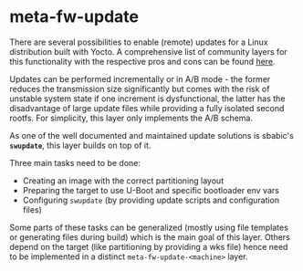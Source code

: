 # meta-fw-update

There are several possibilities to enable (remote) updates for a Linux distribution built with Yocto. 
A comprehensive list of community layers for this functionality with the respective pros and cons can 
be found [here](https://wiki.yoctoproject.org/wiki/System_Update).

Updates can be performed incrementally or in A/B mode - the former reduces the transmission size 
significantly but comes with the risk of unstable system state if one increment is dysfunctional, 
the latter has the disadvantage of large update files while providing a fully isolated second rootfs. 
For simplicity, this layer only implements the A/B schema.

As one of the well documented and maintained update solutions is sbabic's **`swupdate`**, this layer 
builds on top of it.

Three main tasks need to be done:
- Creating an image with the correct partitioning layout
- Preparing the target to use U-Boot and specific bootloader env vars
- Configuring `swupdate` (by providing update scripts and configuration files)

Some parts of these tasks can be generalized (mostly using file templates or generating files during build) 
which is the main goal of this layer. Others depend on the target (like partitioning by providing a wks file) 
hence need to be implemented in a distinct `meta-fw-update-<machine>` layer.
